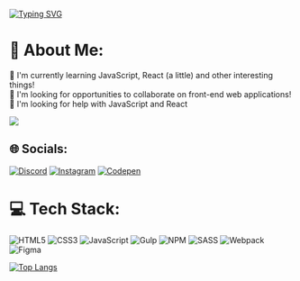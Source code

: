 [![Typing SVG](https://readme-typing-svg.herokuapp.com?font=Fira+Code&size=24&duration=3500&pause=1000&color=FFFFFF&background=000000&vCenter=true&multiline=true&width=600&height=72&lines=Hi+there%2C+I'm+Alexey;Computer+science+student+from+Russia+%F0%9F%87%B7%F0%9F%87%BA)](https://git.io/typing-svg)

# 💫 About Me:
🌱 I'm currently learning JavaScript, React (a little) and other interesting things! <br/>
👯 I'm looking for opportunities to collaborate on front-end web applications! <br/>
🤔 I'm looking for help with JavaScript and React

![](https://komarev.com/ghpvc/?username=IwannaBejutser) 

## 🌐 Socials:
[![Discord](https://img.shields.io/badge/Discord-%237289DA.svg?logo=discord&logoColor=white)](https://discord.gg/395212296605138945) [![Instagram](https://img.shields.io/badge/Instagram-%23E4405F.svg?logo=Instagram&logoColor=white)](https://instagram.com/hrsv_a) [![Codepen](https://img.shields.io/badge/Codepen-000000?style=for-the-badge&logo=codepen&logoColor=white)](https://codepen.io/jutser-jutserov) 

# 💻 Tech Stack:
![HTML5](https://img.shields.io/badge/html5-%23E34F26.svg?style=flat&logo=html5&logoColor=white) ![CSS3](https://img.shields.io/badge/css3-%231572B6.svg?style=flat&logo=css3&logoColor=white) ![JavaScript](https://img.shields.io/badge/javascript-%23323330.svg?style=flat&logo=javascript&logoColor=%23F7DF1E) ![Gulp](https://img.shields.io/badge/GULP-%23CF4647.svg?style=flat&logo=gulp&logoColor=white) ![NPM](https://img.shields.io/badge/NPM-%23000000.svg?style=flat&logo=npm&logoColor=white) ![SASS](https://img.shields.io/badge/SASS-hotpink.svg?style=flat&logo=SASS&logoColor=white) ![Webpack](https://img.shields.io/badge/webpack-%238DD6F9.svg?style=flat&logo=webpack&logoColor=black) 	![Figma](https://img.shields.io/badge/figma-%23F24E1E.svg?style=flat&logo=figma&logoColor=white)

[![Top Langs](https://github-readme-stats.vercel.app/api/top-langs/?username=IwannaBejutser&layout=compact)](https://github.com/IwannaBejutser/github-readme-stats)

